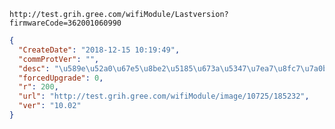 `http://test.grih.gree.com/wifiModule/Lastversion?firmwareCode=362001060990`

```json
{
  "CreateDate": "2018-12-15 10:19:49",
  "commProtVer": "",
  "desc": "\u589e\u52a0\u67e5\u8be2\u5185\u673a\u5347\u7ea7\u8fc7\u7a0b\u4e2dapp\u8fd4\u56de\u5305 \u4e3b\u52a8\u5faa\u73af\u53d1\u9001\u5347\u7ea7\u6807\u5fd7\u4f4d",
  "forcedUpgrade": 0,
  "r": 200,
  "url": "http://test.grih.gree.com/wifiModule/image/10725/185232",
  "ver": "10.02"
}
```